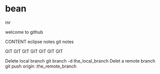 # bean
mr

welcome to github

CONTENT
 eclipse notes
 git notes
   
 
 
 
 
 
 GIT GIT GIT GIT GIT GIT GIT 
 
   Delete local branch      git branch -d the_local_branch
   Delet a remote branch    git push origin :the_remote_branch




 

 
 
 
 
   

